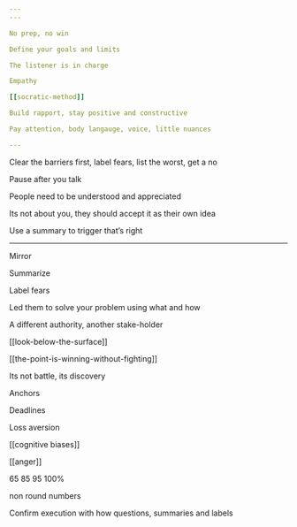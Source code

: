 ```yaml
---
---

No prep, no win 

Define your goals and limits

The listener is in charge 

Empathy 

[[socratic-method]]

Build rapport, stay positive and constructive

Pay attention, body langauge, voice, little nuances

---
```


Clear the barriers first, label fears, list the worst, get a no 
 
Pause after you talk 

People need to be understood and appreciated 

Its not about you, they should accept it as their own idea 

Use a summary to trigger that’s right 

---

Mirror 

Summarize

Label fears 

Led them to solve your problem using what and how 

A different authority, another stake-holder

[[look-below-the-surface]]


[[the-point-is-winning-without-fighting]]

Its not battle, its discovery 

Anchors

Deadlines

Loss aversion 


[[cognitive biases]]

[[anger]]


65 85 95 100% 

non round numbers 

Confirm execution with how questions, summaries and labels




